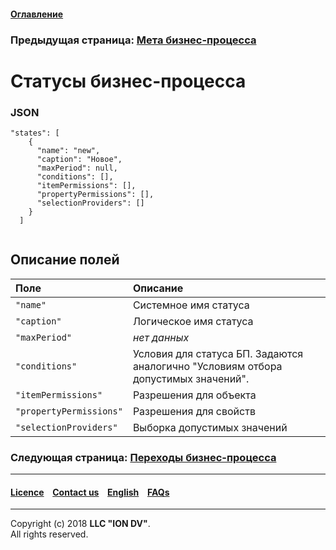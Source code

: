 #### [Оглавление](/docs/ru/index.md)

### Предыдущая страница: [Мета бизнес-процесса](/docs/ru/2_system_description/metadata_structure/meta_navigation/meta_navigation.md)

# Статусы бизнес-процесса

### JSON

```
"states": [
    {
      "name": "new",
      "caption": "Новое",
      "maxPeriod": null,
      "conditions": [],
      "itemPermissions": [],
      "propertyPermissions": [],
      "selectionProviders": []
    }
  ]
  
```
## Описание полей 

| Поле |Описание  |
|:-----|:-----------|
|`"name"`|  Системное имя статуса|
|`"caption"`| Логическое имя статуса|
|`"maxPeriod"`|  _нет данных_ |
|`"conditions"`|  Условия для статуса БП. Задаются аналогично "Условиям отбора допустимых значений".  |
|`"itemPermissions"`| Разрешения для объекта |
|`"propertyPermissions"`|   Разрешения для свойств |
|`"selectionProviders"`|   Выборка допустимых значений


### Следующая страница: [Переходы бизнес-процесса](/docs/ru/2_system_description/metadata_structure/meta_workflows/transitions_wf.md)

--------------------------------------------------------------------------  


 #### [Licence](/LICENSE) &ensp;  [Contact us](https://iondv.com) &ensp;  [English](/docs/en/2_system_description/metadata_structure/meta_workflows/status_wf.md)   &ensp; [FAQs](/faqs.md)  <div><img src="https://mc.iondv.com/watch/local/docs/framework" style="position:absolute; left:-9999px;" height=1 width=1 alt="iondv metrics"></div>
 
 --------------------------------------------------------------------------  

Copyright (c) 2018 **LLC "ION DV"**.  
All rights reserved. 